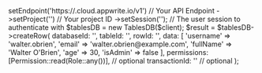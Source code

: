 <?php

use Appwrite\Client;
use Appwrite\Services\TablesDB;
use Appwrite\Permission;
use Appwrite\Role;

$client = (new Client())
    ->setEndpoint('https://<REGION>.cloud.appwrite.io/v1') // Your API Endpoint
    ->setProject('<YOUR_PROJECT_ID>') // Your project ID
    ->setSession(''); // The user session to authenticate with

$tablesDB = new TablesDB($client);

$result = $tablesDB->createRow(
    databaseId: '<DATABASE_ID>',
    tableId: '<TABLE_ID>',
    rowId: '<ROW_ID>',
    data: [
        'username' => 'walter.obrien',
        'email' => 'walter.obrien@example.com',
        'fullName' => 'Walter O'Brien',
        'age' => 30,
        'isAdmin' => false
    ],
    permissions: [Permission::read(Role::any())], // optional
    transactionId: '<TRANSACTION_ID>' // optional
);